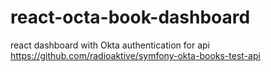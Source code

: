 # react-octa-book-dashboard
react dashboard with Okta authentication for api https://github.com/radioaktive/symfony-okta-books-test-api
